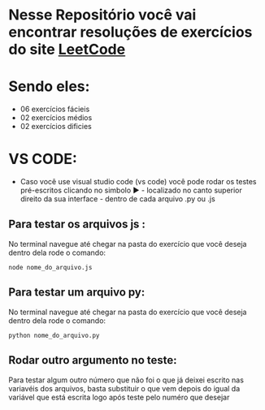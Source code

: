 # Nesse Repositório você vai encontrar resoluções de exercícios do site **[ LeetCode ](https://wa.me/5512982241763)** 
# Sendo eles:
* 06 exercícios fácieis
* 02 exercícios médios
* 02 exercícios dificies 

# VS CODE:
* Caso você use visual studio code (vs code) você pode rodar os testes pré-escritos clicando no simbolo ▶️ - localizado no canto superior direito da sua interface - dentro de cada arquivo .py ou .js

## Para testar os arquivos js :
No terminal navegue até chegar na pasta do exercício que você deseja
dentro dela rode o comando:
```
node nome_do_arquivo.js
```

## Para testar um arquivo py:
No terminal navegue até chegar na pasta do exercício que você deseja
dentro dela rode o comando:
```
python nome_do_arquivo.py
```

## Rodar outro argumento no teste:
Para testar algum outro número que não foi o que já deixei escrito nas variavéis dos arquivos, basta substituir o que vem depois do igual da variável que está escrita logo após teste pelo numéro que desejar